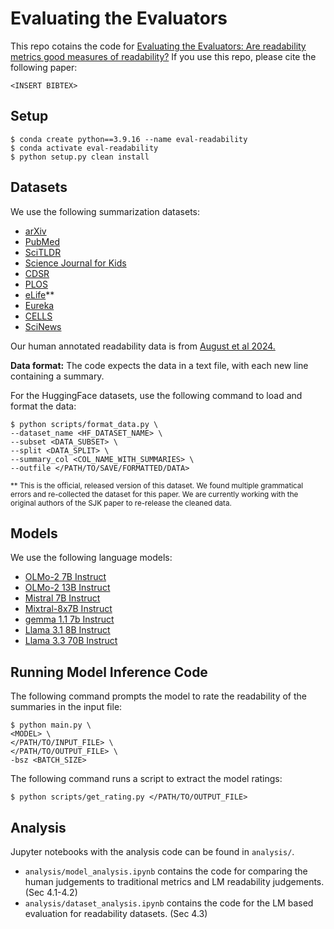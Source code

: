 # Evaluating the Evaluators

This repo cotains the code for [Evaluating the Evaluators: Are readability metrics good measures of readability?](https://) If you use this repo, please cite the following paper:
```
<INSERT BIBTEX>
```

## Setup
```{bash}
$ conda create python==3.9.16 --name eval-readability
$ conda activate eval-readability
$ python setup.py clean install
```

## Datasets
We use the following summarization datasets:
- [arXiv](https://huggingface.co/datasets/armanc/scientific_papers)
- [PubMed](https://huggingface.co/datasets/armanc/scientific_papers)
- [SciTLDR](https://huggingface.co/datasets/allenai/scitldr)
- [Science Journal for Kids](https://huggingface.co/datasets/loukritia/science-journal-for-kids-data)
- [CDSR](https://github.com/qiuweipku/Plain_language_summarization)
- [PLOS](https://huggingface.co/datasets/tomasg25/scientific_lay_summarisation)
- [eLife](https://huggingface.co/datasets/tomasg25/scientific_lay_summarisation)**
- [Eureka](https://github.com/slab-itu/HTSS/)
- [CELLS](https://github.com/LinguisticAnomalies/pls_retrieval)
- [SciNews](https://huggingface.co/datasets/dongqi-me/SciNews)


Our human annotated readability data is from [August et al 2024.](https://dl.acm.org/doi/10.1145/3613904.3642289)

**Data format:** The code expects the data in a text file, with each new line containing a summary. 


For the HuggingFace datasets, use the following command to load and format the data:
```{bash}
$ python scripts/format_data.py \
--dataset_name <HF_DATASET_NAME> \
--subset <DATA_SUBSET> \
--split <DATA_SPLIT> \
--summary_col <COL_NAME_WITH_SUMMARIES> \
--outfile </PATH/TO/SAVE/FORMATTED/DATA>
```

<sub>** This is the official, released version of this dataset. We found multiple grammatical errors and re-collected the dataset for this paper. We are currently working with the original authors of the SJK paper to re-release the cleaned data.</sub>

## Models
We use the following language models:
- [OLMo-2 7B Instruct](https://huggingface.co/allenai/OLMo-2-1124-7B-Instruct)
- [OLMo-2 13B Instruct](https://huggingface.co/allenai/OLMo-2-1124-13B-Instruct)
- [Mistral 7B Instruct](https://huggingface.co/mistralai/Mistral-7B-Instruct-v0.3)
- [Mixtral-8x7B Instruct](https://huggingface.co/mistralai/Mixtral-8x7B-Instruct-v0.1)
- [gemma 1.1 7b Instruct](https://huggingface.co/google/gemma-1.1-7b-it)
- [Llama 3.1 8B Instruct](https://huggingface.co/meta-llama/Llama-3.1-8B-Instruct)
- [Llama 3.3 70B Instruct](https://huggingface.co/meta-llama/Llama-3.3-70B-Instruct)





## Running Model Inference Code


The following command prompts the model to rate the readability of the summaries in the input file:
```{bash}
$ python main.py \
<MODEL> \
</PATH/TO/INPUT_FILE> \
</PATH/TO/OUTPUT_FILE> \
-bsz <BATCH_SIZE>
```

The following command runs a script to extract the model ratings:
```{bash}
$ python scripts/get_rating.py </PATH/TO/OUTPUT_FILE>
```

## Analysis

Jupyter notebooks with the analysis code can be found in `analysis/`. 

- `analysis/model_analysis.ipynb` contains the code for comparing the human judgements to traditional metrics and LM readability judgements. (Sec 4.1-4.2)
- `analysis/dataset_analysis.ipynb` contains the code for the LM based evaluation for readability datasets. (Sec 4.3)